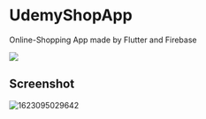 # UdemyShopApp

Online-Shopping App made by Flutter and Firebase

![](https://www.pipelinersales.com/wp-content/uploads/2019/06/large-udemy.jpg)


## Screenshot
![1623095029642](https://user-images.githubusercontent.com/38382273/121786767-b676bf80-cbca-11eb-8ebb-604d79d6af84.png)
